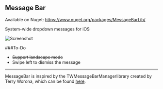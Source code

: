Message Bar
----

Available on Nuget: https://www.nuget.org/packages/MessageBarLib/

System-wide dropdown messages for iOS

![Screenshot](http://i.imgur.com/9Pei757.png)

###To-Do
- ~~Support landscape mode~~
- Swipe left to dismiss the message

---
MessageBar is inspired by the TWMessageBarManagerlibrary created by Terry Worona, which can be found [here](https://github.com/terryworona/TWMessageBarManager).

